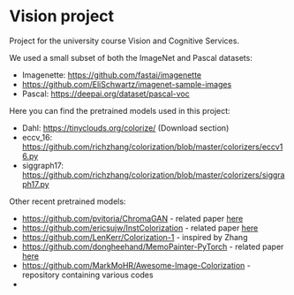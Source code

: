 # Vision project
Project for the university course Vision and Cognitive Services.

We used a small subset of both the ImageNet and Pascal datasets:
- Imagenette: https://github.com/fastai/imagenette
- https://github.com/EliSchwartz/imagenet-sample-images
- Pascal: https://deepai.org/dataset/pascal-voc

Here you can find the pretrained models used in this project:
- Dahl: https://tinyclouds.org/colorize/ (Download section)
- eccv_16: https://github.com/richzhang/colorization/blob/master/colorizers/eccv16.py
- siggraph17: https://github.com/richzhang/colorization/blob/master/colorizers/siggraph17.py

Other recent pretrained models:
- https://github.com/pvitoria/ChromaGAN - related paper [here](https://arxiv.org/pdf/1907.09837.pdf)
- https://github.com/ericsujw/InstColorization - related paper [here](https://arxiv.org/pdf/2005.10825.pdf)
- https://github.com/LenKerr/Colorization-1 - inspired by Zhang
- https://github.com/dongheehand/MemoPainter-PyTorch - related paper [here](https://arxiv.org/pdf/1906.11888.pdf)
- https://github.com/MarkMoHR/Awesome-Image-Colorization - repository containing various codes
-


